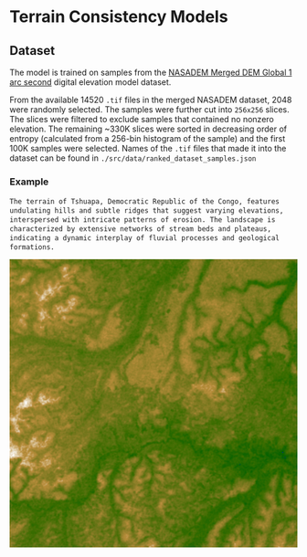 # Terrain Consistency Models

## Dataset

The model is trained on samples from the [NASADEM Merged DEM Global 1 arc second](https://lpdaac.usgs.gov/products/nasadem_hgtv001/) digital elevation model dataset.

From the available 14520 `.tif` files in the merged NASADEM dataset, 2048 were randomly selected. The samples were further cut into `256x256` slices. The slices were filtered to exclude samples that contained no nonzero elevation. The remaining ~330K slices were sorted in decreasing order of entropy (calculated from a 256-bin histogram of the sample) and the first 100K samples were selected. Names of the `.tif` files that made it into the dataset can be found in `./src/data/ranked_dataset_samples.json`

### Example 
    The terrain of Tshuapa, Democratic Republic of the Congo, features undulating hills and subtle ridges that suggest varying elevations, interspersed with intricate patterns of erosion. The landscape is characterized by extensive networks of stream beds and plateaus, indicating a dynamic interplay of fluvial processes and geological formations.

![An example textured slice from the NASADEM dataset](assets/NASADEM_HGT_n00e023_slice_512_2560.png)

<!-- Recalculate!!

Since the original tiles covered 1 arc second (30x30m) on 3601x3601 pixels, the new tiles cover approximately 420x420m areas.

-->
